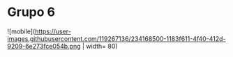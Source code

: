# Grupo 6
![mobile](https://user-images.githubusercontent.com/119267136/234168500-1183f611-4f40-412d-9209-6e273fce054b.png | width= 80)
